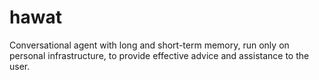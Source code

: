 # hawat
Conversational agent with long and short-term memory, run only on personal infrastructure, to provide effective advice and assistance to the user.

